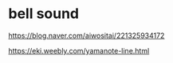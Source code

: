

# bell sound 

https://blog.naver.com/aiwositai/221325934172  

https://eki.weebly.com/yamanote-line.html  

<!--stackedit_data:
eyJoaXN0b3J5IjpbMTQ0NDkxMjA2NiwtODM1NjA2Mzk4XX0=
-->